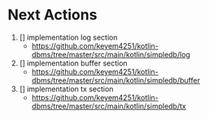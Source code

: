 # Next Actions

1. [] implementation log section
   - https://github.com/keyem4251/kotlin-dbms/tree/master/src/main/kotlin/simpledb/log
2. [] implementation buffer section
   - https://github.com/keyem4251/kotlin-dbms/tree/master/src/main/kotlin/simpledb/buffer
3. [] implementation tx section
   - https://github.com/keyem4251/kotlin-dbms/tree/master/src/main/kotlin/simpledb/tx
